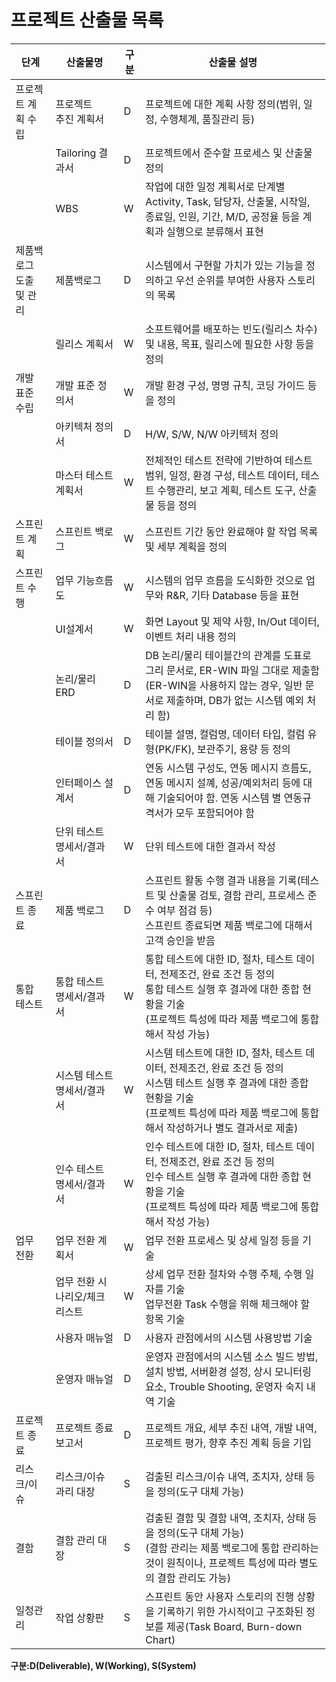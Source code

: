 # 프로젝트 산출물 목록

| 단계 | 산출물명 | 구분 | 산출물 설명 |
| --- | ------ | --- | -------- |
|프로젝트 계획 수립| 프로젝트<br />추진 계획서 | D    | 프로젝트에 대한 계획 사항 정의(범위, 일정, 수행체계, 품질관리 등) |
|| Tailoring 결과서 | D | 프로젝트에서 준수할 프로세스 및 산출물 정의 |
|  | WBS | W |작업에 대한 일정 계획서로 단계별 Activity, Task, 담당자, 산출물, 시작일, 종료일, 인원, 기간, M/D, 공정율 등을 계획과 실행으로 분류해서 표현|
| 제품백로그 도출 및 관리 | 제품백로그 | D |시스템에서 구현할 가치가 있는 기능을 정의하고 우선 순위를 부여한 사용자 스토리의 목록|
|  | 릴리스 계획서 | W |소프트웨어를 배포하는 빈도(릴리스 차수) 및 내용, 목표, 릴리스에 필요한 사항 등을 정의|
| 개발 표준 수립 | 개발 표준 정의서 | W |개발 환경 구성, 명명 규칙, 코딩 가이드 등을 정의|
|  | 아키텍처 정의서 | D |H/W, S/W, N/W 아키텍처 정의|
|  | 마스터 테스트 계획서 | W |전체적인 테스트 전략에 기반하여 테스트 범위, 일정, 환경 구성, 테스트 데이터, 테스트 수행관리, 보고 계획, 테스트 도구, 산출물 등을 정의|
| 스프린트 계획 | 스프린트 백로그 | W |스프린트 기간 동안 완료해야 할 작업 목록 및 세부 계획을 정의|
| 스프린트 수행 | 업무 기능흐름도 | W |시스템의 업무 흐름을 도식화한 것으로 업무와 R&R, 기타 Database 등을 표현|
|  | UI설계서 | W |화면 Layout 및 제약 사항, In/Out 데이터, 이벤트 처리 내용 정의|
|  | 논리/물리 ERD | D |DB 논리/물리 테이블간의 관계를 도표로 그리 문서로, ER-WIN 파일 그대로 제출함(ER-WIN을 사용하지 않는 경우, 일반 문서로 제출하며, DB가 없는 시스템 예외 처리 함)|
|  | 테이블 정의서 | D |테이블 설명, 컬럼명, 데이터 타입, 컬럼 유형(PK/FK), 보관주기, 용량 등 정의|
|  | 인터페이스  설계서 | D |연동 시스템 구성도, 연동 메시지 흐름도, 연동 메시지 설꼐, 성공/예외처리 등에 대해 기술되어야 함. 연동 시스템 별 연동규격서가 모두 포함되어야 함|
|  | 단위 테스트 명세서/결과서 | W |단위 테스트에 대한 결과서 작성|
| 스프린트 종료 | 제품 백로그 | D |스프린트 활동 수행 결과 내용을 기록(테스트 및 산출물 검토, 결함 관리, 프로세스 준수 여부 점검 등)<br />스프린트 종료되면 제품 백로그에 대해서 고객 승인을 받음|
| 통합 테스트 | 통합 테스트 명세서/결과서 | W |통합 테스트에 대한 ID, 절차, 테스트 데이터, 전제조건, 완료 조건 등 정의<br />통합 테스트 실행 후 결과에 대한 종합 현황을 기술<br />(프로젝트 특성에 따라 제품 백로그에 통합해서 작성 가능)|
|  | 시스템 테스트 명세서/결과서 | W |시스템 테스트에 대한 ID, 절차, 테스트 데이터, 전제조건, 완료 조건 등 정의<br />시스템 테스트 실행 후 결과에 대한 종합 현황을 기술<br />(프로젝트 특성에 따라 제품 백로그에 통합해서 작성하거나 별도 결과서로 제출)|
|  | 인수 테스트 명세서/결과서 | W |인수 테스트에 대한 ID, 절차, 테스트 데이터, 전제조건, 완료 조건 등 정의<br />인수 테스트 실행 후 결과에 대한 종합 현황을 기술<br />(프로젝트 특성에 따라 제품 백로그에 통합해서 작성 가능)|
| 업무 전환 | 업무 전환 계획서 | W |업무 전환 프로세스 및 상세 일정 등을 기술|
|  | 업무 전환 시나리오/체크 리스트 | W |상세 업무 전환 절차와 수행 주체, 수행 일자를 기술<br />업무전환 Task 수행을 위해 체크해야 할 항목 기술|
|  | 사용자 매뉴얼 | D |사용자 관점에서의 시스템 사용방법 기술|
|  | 운영자 매뉴얼 | D |운영자 관점에서의 시스템 소스 빌드 방법, 설치 방법, 서버환경 설정, 상시 모니터링 요소, Trouble Shooting, 운영자 숙지 내역 기술|
| 프로젝트 종료 | 프로젝트 종료 보고서 | D |프로젝트 개요, 세부 추진 내역, 개발 내역, 프로젝트 평가, 향후 추진 계획 등을 기입|
| 리스크/이슈 | 리스크/이슈 과리 대장 | S |검출된 리스크/이슈 내역, 조치자, 상태 등을 정의(도구 대체 가능)|
| 결함 | 결함 관리 대장 | S |검출된 결함 및 결함 내역, 조치자, 상태 등을 정의(도구 대체 가능)<br />(결함 관리는 제품 백로그에 통합 관리하는 것이 원칙이나, 프로젝트 특성에 따라 별도의 결함 관리도 가능)|
| 일정관리 | 작업 상황판 | S |스프린트 동안 사용자 스토리의 진행 상황을 기록하기 위한 가시적이고 구조화된 정보를 제공(Task Board, Burn-down Chart)|

**구분:D(Deliverable), W(Working), S(System)**









